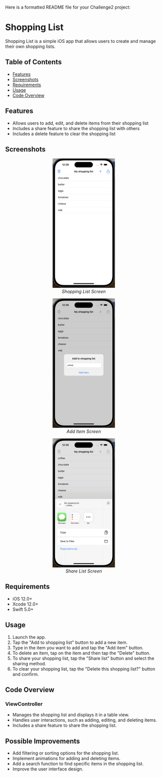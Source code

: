 Here is a formatted README file for your Challenge2 project:

# Shopping List

Shopping List is a simple iOS app that allows users to create and manage their own shopping lists.

## Table of Contents

* [Features](#features)
* [Screenshots](#screenshots)
* [Requirements](#requirements)
* [Usage](#usage)
* [Code Overview](#code-overview)

## Features

* Allows users to add, edit, and delete items from their shopping list
* Includes a share feature to share the shopping list with others
* Includes a delete feature to clear the shopping list

## Screenshots

<p align="center">
  <img src="screenshots/shopping_list.png" alt="Shopping List" width="200"/>
  <br/>
  <em>Shopping List Screen</em>
</p>

<p align="center">
  <img src="screenshots/add_item.png" alt="Add Item" width="200"/>
  <br/>
  <em>Add Item Screen</em>
</p>

<p align="center">
  <img src="screenshots/share_list.png" alt="Share List" width="200"/>
  <br/>
  <em>Share List Screen</em>
</p>

## Requirements

* iOS 12.0+
* Xcode 12.0+
* Swift 5.0+

## Usage

1. Launch the app.
2. Tap the "Add to shopping list" button to add a new item.
3. Type in the item you want to add and tap the "Add item" button.
4. To delete an item, tap on the item and then tap the "Delete" button.
5. To share your shopping list, tap the "Share list" button and select the sharing method.
6. To clear your shopping list, tap the "Delete this shopping list?" button and confirm.

## Code Overview

### ViewController

* Manages the shopping list and displays it in a table view.
* Handles user interactions, such as adding, editing, and deleting items.
* Includes a share feature to share the shopping list.

## Possible Improvements

* Add filtering or sorting options for the shopping list.
* Implement animations for adding and deleting items.
* Add a search function to find specific items in the shopping list.
* Improve the user interface design.
